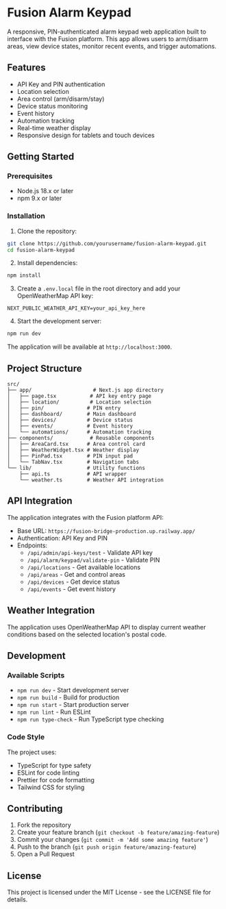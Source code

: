 # Fusion Alarm Keypad

A responsive, PIN-authenticated alarm keypad web application built to interface with the Fusion platform. This app allows users to arm/disarm areas, view device states, monitor recent events, and trigger automations.

## Features

- API Key and PIN authentication
- Location selection
- Area control (arm/disarm/stay)
- Device status monitoring
- Event history
- Automation tracking
- Real-time weather display
- Responsive design for tablets and touch devices

## Getting Started

### Prerequisites

- Node.js 18.x or later
- npm 9.x or later

### Installation

1. Clone the repository:
```bash
git clone https://github.com/yourusername/fusion-alarm-keypad.git
cd fusion-alarm-keypad
```

2. Install dependencies:
```bash
npm install
```

3. Create a `.env.local` file in the root directory and add your OpenWeatherMap API key:
```
NEXT_PUBLIC_WEATHER_API_KEY=your_api_key_here
```

4. Start the development server:
```bash
npm run dev
```

The application will be available at `http://localhost:3000`.

## Project Structure

```
src/
├── app/                    # Next.js app directory
│   ├── page.tsx           # API key entry page
│   ├── location/          # Location selection
│   ├── pin/              # PIN entry
│   ├── dashboard/        # Main dashboard
│   ├── devices/          # Device status
│   ├── events/           # Event history
│   └── automations/      # Automation tracking
├── components/            # Reusable components
│   ├── AreaCard.tsx      # Area control card
│   ├── WeatherWidget.tsx # Weather display
│   ├── PinPad.tsx        # PIN input pad
│   └── TabNav.tsx        # Navigation tabs
└── lib/                  # Utility functions
    ├── api.ts            # API wrapper
    └── weather.ts        # Weather API integration
```

## API Integration

The application integrates with the Fusion platform API:

- Base URL: `https://fusion-bridge-production.up.railway.app/`
- Authentication: API Key and PIN
- Endpoints:
  - `/api/admin/api-keys/test` - Validate API key
  - `/api/alarm/keypad/validate-pin` - Validate PIN
  - `/api/locations` - Get available locations
  - `/api/areas` - Get and control areas
  - `/api/devices` - Get device status
  - `/api/events` - Get event history

## Weather Integration

The application uses OpenWeatherMap API to display current weather conditions based on the selected location's postal code.

## Development

### Available Scripts

- `npm run dev` - Start development server
- `npm run build` - Build for production
- `npm run start` - Start production server
- `npm run lint` - Run ESLint
- `npm run type-check` - Run TypeScript type checking

### Code Style

The project uses:
- TypeScript for type safety
- ESLint for code linting
- Prettier for code formatting
- Tailwind CSS for styling

## Contributing

1. Fork the repository
2. Create your feature branch (`git checkout -b feature/amazing-feature`)
3. Commit your changes (`git commit -m 'Add some amazing feature'`)
4. Push to the branch (`git push origin feature/amazing-feature`)
5. Open a Pull Request

## License

This project is licensed under the MIT License - see the LICENSE file for details.
